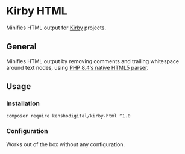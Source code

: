 # Kirby HTML

Minifies HTML output for [Kirby][1] projects.

## General

Minifies HTML output by removing comments and trailing whitespace around text nodes,
using [PHP 8.4’s native HTML5 parser][2].

## Usage

### Installation

```shell
composer require kenshodigital/kirby-html ^1.0
```

### Configuration

Works out of the box without any configuration.

[1]: https://getkirby.com

[2]: https://www.php.net/releases/8.4/en.php#dom_additions_html5
